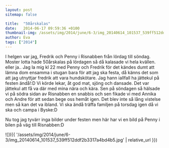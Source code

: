 ```yaml
---
layout: post
sitemap: false

title:  "50årskalas"
date:   2014-06-17 09:59:36 +0100
thumbnail-img: /assets/img/2014/june/6-3/img_20140614_101537_539ff512ddf2b3317a4bd4b5.jpg
author: Eva
tags: ["2014"]
---
```


I helgen var jag, Fredrik och Penny i Risnabben från lördag till söndag. Moster lotta hade 50årskalas på lördagen så då kalasade vi hela kvällen. eller ja.. Jag la mig kl 22 med Penny och Fredrik för det kändes dumt att lämna dom ensamma i stugan bara för att jag ska festa, då känns det som att jag utnyttjar fredrik att vara hundskötare. Jag hann iallfall ha jättekul på festen ändå!:D Vi körde lekar, åt god mat, sjöng och dansade. Det var jättekul att få va där med mina nära och kära. Sen på söndagen så hälsade vi på södra sidan av Risnabben en snabbis och sen fikade vi med Annika och Andre för att sedan bege oss hemåt igen. Det blev inte så lång vistelse men så kan det va ibland. Vi ska ändå träffa familjen på torsdag igen då vi ska och campa i Byske:D 

Nu tog jag tyvärr inga bilder under festen men här har vi en bild på Penny i bilen på väg till Risnabben:D

![]({{ '/assets/img/2014/june/6-3/img_20140614_101537_539ff512ddf2b3317a4bd4b5.jpg'  | relative_url }})

